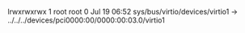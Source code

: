 lrwxrwxrwx 1 root root 0 Jul 19 06:52 sys/bus/virtio/devices/virtio1 -> ../../../devices/pci0000:00/0000:00:03.0/virtio1
